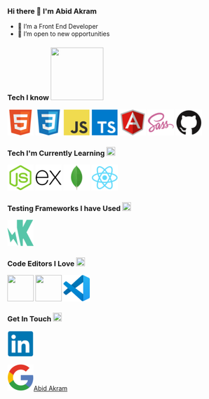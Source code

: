 ### Hi there 👋 I'm Abid Akram

- 🔭 I’m a Front End Developer
- 👯 I’m open to new opportunities

### Tech I know <img src="https://emojipedia-us.s3.amazonaws.com/source/skype/289/man-student_1f468-200d-1f393.png" width="120px" height="120px"/>

[<img src="https://raw.githubusercontent.com/devicons/devicon/master/icons/html5/html5-original.svg" width="60px" height="60px"/>](https://www.w3schools.com/html/)
[<img src="https://raw.githubusercontent.com/devicons/devicon/master/icons/css3/css3-original.svg" width="60px" height="60px"/>](https://www.w3schools.com/css/)
[<img src="https://raw.githubusercontent.com/devicons/devicon/master/icons/javascript/javascript-original.svg" width="60px" height="60px"/>](https://www.javascript.com/)
[<img src="https://raw.githubusercontent.com/devicons/devicon/master/icons/typescript/typescript-original.svg" width="60px" height="60px"/>](https://www.typescriptlang.org/)
[<img src="https://raw.githubusercontent.com/devicons/devicon/master/icons/angularjs/angularjs-original.svg" width="60px" height="60px"/>](https://angular.io/)
[<img src="https://raw.githubusercontent.com/devicons/devicon/master/icons/sass/sass-original.svg" width="60px" height="60px"/>](https://sass-lang.com/)
[<img src="https://raw.githubusercontent.com/devicons/devicon/master/icons/github/github-original.svg" width="60px" height="60px"/>](https://github.com/Rutvik17/personal-site)

### Tech I'm Currently Learning <img src="https://emojipedia-us.s3.amazonaws.com/source/skype/289/man-teacher_1f468-200d-1f3eb.png" height="20px" width="20px"/>

[<img src="https://raw.githubusercontent.com/devicons/devicon/master/icons/nodejs/nodejs-original.svg" width="60px" height="60px"/>](https://nodejs.org/en/)
[<img src="https://raw.githubusercontent.com/devicons/devicon/master/icons/express/express-original.svg" width="60px" height="60px"/>](https://expressjs.com/)
[<img src="https://raw.githubusercontent.com/devicons/devicon/master/icons/mongodb/mongodb-original.svg" width="60px" height="60px"/>](https://www.mongodb.com/)
[<img src="https://raw.githubusercontent.com/devicons/devicon/master/icons/react/react-original.svg" width="60px" height="60px"/>](https://reactjs.org/)

### Testing Frameworks I have Used <img src="https://emojipedia-us.s3.amazonaws.com/source/skype/289/test-tube_1f9ea.png" height="20px" width="20px"/>

[<img src="https://raw.githubusercontent.com/devicons/devicon/master/icons/karma/karma-plain.svg" width="60px" height="60px"/>](https://karma-runner.github.io/latest/index.html)
<!-- [<img src="https://raw.githubusercontent.com/devicons/devicon/master/icons/protractor/protractor-plain.svg" width="60px" height="60px"/>](https://www.protractortest.org/#//) -->

### Code Editors I Love <img src="https://emojipedia-us.s3.amazonaws.com/source/skype/289/red-heart_2764-fe0f.png" height="20px" width="20px"/>

[<img src="https://user-images.githubusercontent.com/19266929/129100645-5d54330e-e8ee-4074-92be-734a094bace9.png" width="60px" height="60px"/>](https://www.jetbrains.com/idea/)
[<img src="https://user-images.githubusercontent.com/19266929/129100586-b44913e0-1eec-4037-8a8b-61bea0e66397.png" width="60px" height="60px"/>](https://www.jetbrains.com/webstorm/)
[<img src="https://raw.githubusercontent.com/devicons/devicon/master/icons/vscode/vscode-original.svg" width="60px" height="60px"/>](https://code.visualstudio.com/)

### Get In Touch <img src="https://emojipedia-us.s3.amazonaws.com/source/skype/289/envelope_2709-fe0f.png" height="20px" width="20px"/>

[<img src="https://raw.githubusercontent.com/devicons/devicon/master/icons/linkedin/linkedin-original.svg" width="60px" height="60px"/>](https://www.linkedin.com/in/abidakram/)
<!-- [<img src="https://raw.githubusercontent.com/devicons/devicon/master/icons/twitter/twitter-original.svg" width="60px" height="60px"/>](https://twitter.com/rutvik1702) -->
<a href="mailto:abid.akram01@gmail.com?"><img src="https://raw.githubusercontent.com/devicons/devicon/master/icons/google/google-original.svg" width="60px" height="60px"/>Abid Akram</a>
